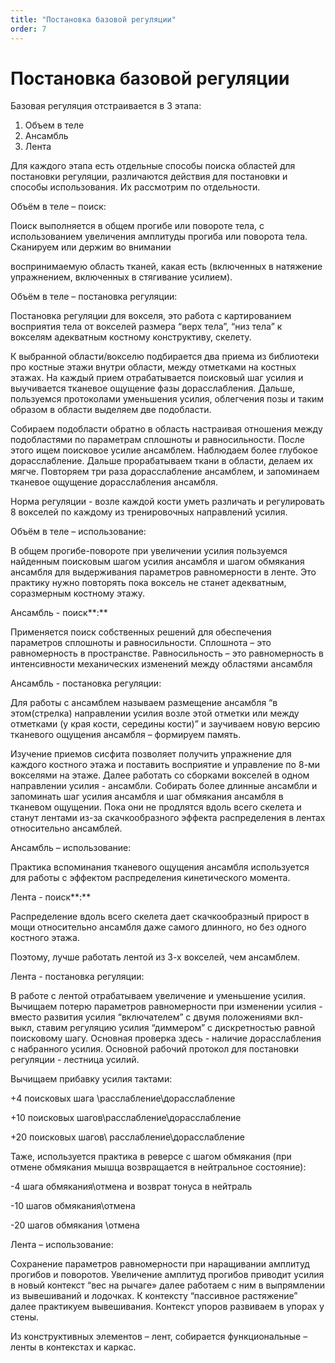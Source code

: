 ```yaml
---
title: "Постановка базовой регуляции"
order: 7
---
```


# Постановка базовой регуляции

Базовая регуляция отстраивается в 3 этапа:

1. Объем в теле
2. Ансамбль
3. Лента

Для каждого этапа есть отдельные способы поиска областей для постановки регуляции, различаются действия для постановки и способы использования. Их рассмотрим по отдельности.

Объём в теле – поиск:

Поиск выполняется в общем прогибе или повороте тела, с использованием увеличения амплитуды прогиба или поворота тела. Сканируем или держим во внимании

воспринимаемую область тканей, какая есть (включенных в натяжение упражнением, включенных в стягивание усилием).

Объём в теле – постановка регуляции:

Постановка регуляции для вокселя, это работа с картированием восприятия тела от вокселей размера “верх тела”, “низ тела” к вокселям адекватным костному конструктиву, скелету.

К выбранной области/вокселю подбирается два приема из библиотеки про костные этажи внутри области, между отметками на костных этажах. На каждый прием отрабатывается поисковый шаг усилия и выучивается тканевое ощущение фазы дорасслабления. Дальше, пользуемся протоколами уменьшения усилия, облегчения позы и таким образом в области выделяем две подобласти.

Собираем подобласти обратно в область настраивая отношения между подобластями по параметрам сплошноты и равносильности. После этого ищем поисковое усилие ансамблем. Наблюдаем более глубокое дорасслабление. Дальше прорабатываем ткани в области, делаем их мягче. Повторяем три раза дорасслабление ансамблем, и запоминаем тканевое ощущение дорасслабления ансамбля.

Норма регуляции - возле каждой кости уметь различать и регулировать 8 вокселей по каждому из тренировочных направлений усилия.

Объём в теле – использование:

В общем прогибе-повороте при увеличении усилия пользуемся найденным поисковым шагом усилия ансамбля и шагом обмякания ансамбля для выдерживания параметров равномерности в ленте. Это практику нужно повторять пока воксель не станет адекватным, соразмерным костному этажу.

Ансамбль - поиск**:**

Применяется поиск собственных решений для обеспечения параметров сплошноты и равносильности. Сплошнота – это равномерность в пространстве. Равносильность – это равномерность в интенсивности механических изменений между областями ансамбля

Ансамбль - постановка регуляции:

Для работы с ансамблем называем размещение ансамбля “в этом(стрелка) направлении усилия возле этой отметки или между отметками (у края кости, середины кости)” и заучиваем новую версию тканевого ощущения ансамбля – формируем память.

Изучение приемов сисфита позволяет получить упражнение для каждого костного этажа и поставить восприятие и управление по 8-ми вокселями на этаже. Далее работать со сборками вокселей в одном направлении усилия - ансамбли. Собирать более длинные ансамбли и запоминать шаг усилия ансамбля и шаг обмякания ансамбля в тканевом ощущении. Пока они не продлятся вдоль всего скелета и станут лентами из-за скачкообразного эффекта распределения в лентах относительно ансамблей.

Ансамбль – использование:

Практика вспоминания тканевого ощущения ансамбля используется для работы с эффектом распределения кинетического момента.

Лента - поиск**:**

Распределение вдоль всего скелета дает скачкообразный прирост в мощи относительно ансамбля даже самого длинного, но без одного костного этажа.

Поэтому, лучше работать лентой из 3-х вокселей, чем ансамблем.

Лента - постановка регуляции:

В работе с лентой отрабатываем увеличение и уменьшение усилия. Вычищаем потерю параметров равномерности при изменении усилия - вместо развития усилия “включателем” с двумя положениями вкл-выкл, ставим регуляцию усилия “диммером” с дискретностью равной поисковому шагу. Основная проверка здесь - наличие дорасслабления с набранного усилия. Основной рабочий протокол для постановки регуляции - лестница усилий.

Вычищаем прибавку усилия тактами:

+4 поисковых шага \расслабление\дорасслабление

+10 поисковых шагов\расслабление\дорасслабление

+20 поисковых шагов\ расслабление\дорасслабление

Таже, используется практика в реверсе с шагом обмякания (при отмене обмякания мышца возвращается в нейтральное состояние):

-4 шага обмякания\отмена и возврат тонуса в нейтраль

-10 шагов обмякания\отмена

-20 шагов обмякания \отмена

Лента – использование:

Сохранение параметров равномерности при наращивании амплитуд прогибов и поворотов. Увеличение амплитуд прогибов приводит усилия в новый контекст “вес на рычаге» далее работаем с ним в выпрямлении из вывешиваний и лодочках. К контексту “пассивное растяжение” далее практикуем вывешивания. Контекст упоров развиваем в упорах у стены.

Из конструктивных элементов – лент, собирается функциональные – ленты в контекстах и каркас.